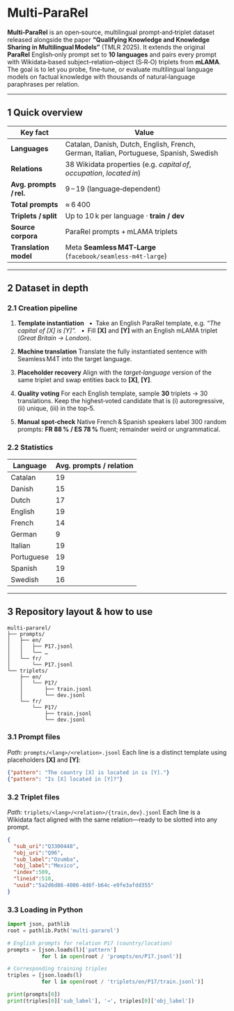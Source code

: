 # Multi‑ParaRel

**Multi‑ParaRel** is an open‑source, multilingual prompt‑and‑triplet dataset released alongside the paper **“Qualifying Knowledge and Knowledge Sharing in Multilingual Models”** (TMLR 2025).
It extends the original **ParaRel** English‑only prompt set to **10 languages** and pairs every prompt with Wikidata‑based subject–relation–object (S‑R‑O) triplets from **mLAMA**.
The goal is to let you probe, fine‑tune, or evaluate multilingual language models on factual knowledge with thousands of natural‑language paraphrases per relation.

---

## 1 Quick overview

| Key fact                | Value                                                                                  |
| ----------------------- | -------------------------------------------------------------------------------------- |
| **Languages**           | Catalan, Danish, Dutch, English, French, German, Italian, Portuguese, Spanish, Swedish |
| **Relations**           | 38 Wikidata properties (e.g. *capital of*, *occupation*, *located in*)                 |
| **Avg. prompts / rel.** | 9 – 19 (language‑dependent)                                                            |
| **Total prompts**       | ≈ 6 400                                                                                |
| **Triplets / split**    | Up to 10 k per language · **train / dev**                                              |
| **Source corpora**      | ParaRel prompts + mLAMA triplets                                                       |
| **Translation model**   | Meta **Seamless M4T‑Large** (`facebook/seamless-m4t-large`)                            |

---

## 2 Dataset in depth

### 2.1 Creation pipeline

1. **Template instantiation**
     • Take an English ParaRel template, e.g. *“The capital of \[X] is \[Y]”.*
     • Fill **\[X]** and **\[Y]** with an English mLAMA triplet (*Great Britain → London*).

2. **Machine translation**
   Translate the fully instantiated sentence with Seamless M4T into the target language.

3. **Placeholder recovery**
   Align with the *target‑language* version of the same triplet and swap entities back to **\[X]**, **\[Y]**.

4. **Quality voting**
   For each English template, sample **30** triplets → 30 translations.
   Keep the highest‑voted candidate that is (i) autoregressive, (ii) unique, (iii) in the top‑5.

5. **Manual spot‑check**
   Native French & Spanish speakers label 300 random prompts: **FR 88 % / ES 78 %** fluent; remainder weird or ungrammatical.

### 2.2 Statistics

| Language   | Avg. prompts / relation |
| ---------- | ----------------------- |
| Catalan    | 19                      |
| Danish     | 15                      |
| Dutch      | 17                      |
| English    | 19                      |
| French     | 14                      |
| German     | 9                       |
| Italian    | 19                      |
| Portuguese | 19                      |
| Spanish    | 19                      |
| Swedish    | 16                      |



---

## 3 Repository layout & how to use

```
multi-pararel/
├── prompts/
│   ├── en/
│   │   ├── P17.jsonl
│   │   └── …
│   └── fr/
│       └── P17.jsonl
└── triplets/
    ├── en/
    │   └── P17/
    │       ├── train.jsonl
    │       └── dev.jsonl
    └── fr/
        └── P17/
            ├── train.jsonl
            └── dev.jsonl
```

### 3.1 Prompt files

*Path:* `prompts/<lang>/<relation>.jsonl`
Each line is a distinct template using placeholders **\[X]** and **\[Y]**:

```json
{"pattern": "The country [X] is located in is [Y]."}
{"pattern": "Is [X] located in [Y]?"}
```

### 3.2 Triplet files

*Path:* `triplets/<lang>/<relation>/{train,dev}.jsonl`
Each line is a Wikidata fact aligned with the same relation—ready to be slotted into any prompt.

```json
{
  "sub_uri":"Q3300448",
  "obj_uri":"Q96",
  "sub_label":"Ozumba",
  "obj_label":"Mexico",
  "index":509,
  "lineid":510,
  "uuid":"5a2d6d86-4086-4d6f-b64c-e9fe3afdd355"
}
```

### 3.3 Loading in Python

```python
import json, pathlib
root = pathlib.Path('multi-pararel')

# English prompts for relation P17 (country/location)
prompts = [json.loads(l)['pattern']
           for l in open(root / 'prompts/en/P17.jsonl')]

# Corresponding training triples
triples = [json.loads(l)
           for l in open(root / 'triplets/en/P17/train.jsonl')]

print(prompts[0])
print(triples[0]['sub_label'], '→', triples[0]['obj_label'])
```
